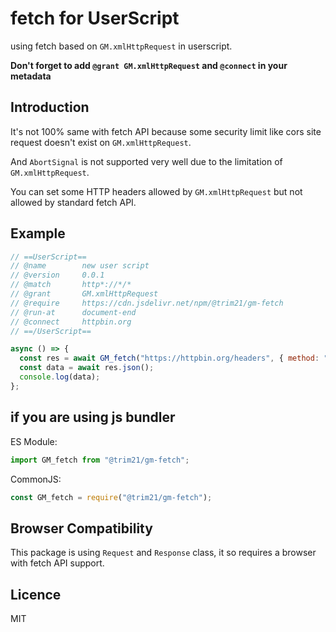 # fetch for UserScript

using fetch based on `GM.xmlHttpRequest` in userscript.

**Don't forget to add `@grant GM.xmlHttpRequest` and `@connect` in your metadata**

## Introduction

It's not 100% same with fetch API because some security limit like cors site request doesn't exist on `GM.xmlHttpRequest`.

And `AbortSignal` is not supported very well due to the limitation of `GM.xmlHttpRequest`.

You can set some HTTP headers allowed by `GM.xmlHttpRequest` but not allowed by standard fetch API.

## Example

```javascript
// ==UserScript==
// @name        new user script
// @version     0.0.1
// @match       http*://*/*
// @grant       GM.xmlHttpRequest
// @require     https://cdn.jsdelivr.net/npm/@trim21/gm-fetch
// @run-at      document-end
// @connect     httpbin.org
// ==/UserScript==

async () => {
  const res = await GM_fetch("https://httpbin.org/headers", { method: "POST" });
  const data = await res.json();
  console.log(data);
};
```

## if you are using js bundler

ES Module:

```javascript
import GM_fetch from "@trim21/gm-fetch";
```

CommonJS:

```javascript
const GM_fetch = require("@trim21/gm-fetch");
```

## Browser Compatibility

This package is using `Request` and `Response` class, it so requires a browser with fetch API support.

## Licence

MIT
